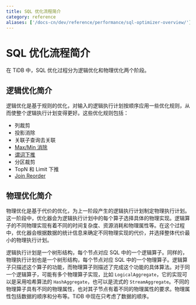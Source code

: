 ```yaml
---
title: SQL 优化流程简介
category: reference
aliases: ['/docs-cn/dev/reference/performance/sql-optimizer-overview/']
---
```


# SQL 优化流程简介

在 TiDB 中，SQL 优化过程分为逻辑优化和物理优化两个阶段。

## 逻辑优化简介

逻辑优化是基于规则的优化，对输入的逻辑执行计划按顺序应用一些优化规则，从而使整个逻辑执行计划变得更好。这些优化规则包括：

- 列裁剪
- 投影消除
- 关联子查询去关联
- [Max/Min 消除](/max-min-eliminate.md)
- [谓词下推](/predicate-pushdown.md)
- 分区裁剪
- TopN 和 Limit 下推
- [Join Reorder](/join-reorder.md)

## 物理优化简介

物理优化是基于代价的优化，为上一阶段产生的逻辑执行计划制定物理执行计划。这一阶段中，优化器会为逻辑执行计划中的每个算子选择具体的物理实现。逻辑算子的不同物理实现有着不同的时间复杂度、资源消耗和物理属性等。在这个过程中，优化器会根据数据的统计信息来确定不同物理实现的代价，并选择整体代价最小的物理执行计划。

逻辑执行计划是一个树形结构，每个节点对应 SQL 中的一个逻辑算子。同样的，物理执行计划也是一个树形结构，每个节点对应 SQL 中的一个物理算子。逻辑算子只描述这个算子的功能，而物理算子则描述了完成这个功能的具体算法。对于同一个逻辑算子，可能有多个物理算子实现，比如 `LogicalAggregate`，它的实现可以是采用哈希算法的 `HashAggregate`，也可以是流式的 `StreamAggregate`。不同的物理算子具有不同的物理属性，也对其子节点有着不同的物理属性的要求。物理属性包括数据的顺序和分布等。TiDB 中现在只考虑了数据的顺序。
